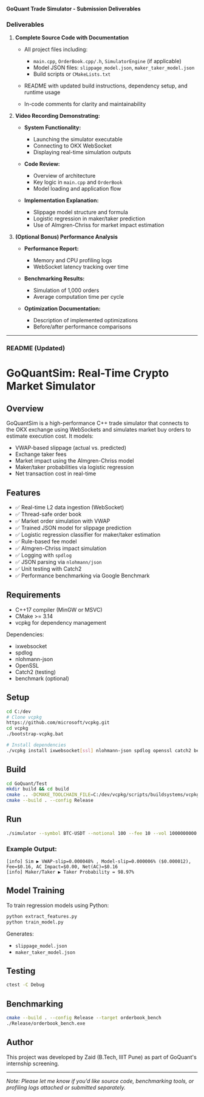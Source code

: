 **GoQuant Trade Simulator - Submission Deliverables**

### Deliverables

1. **Complete Source Code with Documentation**

   * All project files including:

     * `main.cpp`, `OrderBook.cpp/.h`, `SimulatorEngine` (if applicable)
     * Model JSON files: `slippage_model.json`, `maker_taker_model.json`
     * Build scripts or `CMakeLists.txt`
   * README with updated build instructions, dependency setup, and runtime usage
   * In-code comments for clarity and maintainability

2. **Video Recording Demonstrating:**

   * **System Functionality:**

     * Launching the simulator executable
     * Connecting to OKX WebSocket
     * Displaying real-time simulation outputs
   * **Code Review:**

     * Overview of architecture
     * Key logic in `main.cpp` and `OrderBook`
     * Model loading and application flow
   * **Implementation Explanation:**

     * Slippage model structure and formula
     * Logistic regression in maker/taker prediction
     * Use of Almgren-Chriss for market impact estimation

3. **(Optional Bonus) Performance Analysis**

   * **Performance Report:**

     * Memory and CPU profiling logs
     * WebSocket latency tracking over time
   * **Benchmarking Results:**

     * Simulation of 1,000 orders
     * Average computation time per cycle
   * **Optimization Documentation:**

     * Description of implemented optimizations
     * Before/after performance comparisons

---

### README (Updated)

# GoQuantSim: Real-Time Crypto Market Simulator

## Overview

GoQuantSim is a high-performance C++ trade simulator that connects to the OKX exchange using WebSockets and simulates market buy orders to estimate execution cost. It models:

* VWAP-based slippage (actual vs. predicted)
* Exchange taker fees
* Market impact using the Almgren-Chriss model
* Maker/taker probabilities via logistic regression
* Net transaction cost in real-time

## Features

* ✅ Real-time L2 data ingestion (WebSocket)
* ✅ Thread-safe order book
* ✅ Market order simulation with VWAP
* ✅ Trained JSON model for slippage prediction
* ✅ Logistic regression classifier for maker/taker estimation
* ✅ Rule-based fee model
* ✅ Almgren-Chriss impact simulation
* ✅ Logging with `spdlog`
* ✅ JSON parsing via `nlohmann/json`
* ✅ Unit testing with Catch2
* ✅ Performance benchmarking via Google Benchmark

## Requirements

* C++17 compiler (MinGW or MSVC)
* CMake >= 3.14
* vcpkg for dependency management

Dependencies:

* ixwebsocket
* spdlog
* nlohmann-json
* OpenSSL
* Catch2 (testing)
* benchmark (optional)

## Setup

```bash
cd C:/dev
# Clone vcpkg
https://github.com/microsoft/vcpkg.git
cd vcpkg
./bootstrap-vcpkg.bat

# Install dependencies
./vcpkg install ixwebsocket[ssl] nlohmann-json spdlog openssl catch2 benchmark
```

## Build

```bash
cd GoQuant/Test
mkdir build && cd build
cmake .. -DCMAKE_TOOLCHAIN_FILE=C:/dev/vcpkg/scripts/buildsystems/vcpkg.cmake -DCMAKE_BUILD_TYPE=Release
cmake --build . --config Release
```

## Run

```bash
./simulator --symbol BTC-USDT --notional 100 --fee 10 --vol 1000000000 --delay 5 --interval 5
```

### Example Output:

```
[info] Sim ▶ VWAP-slip=0.000048% , Model-slip=0.000006% ($0.000012), Fee=$0.16, AC Impact=$0.00, Net(AC)=$0.16
[info] Maker/Taker ▶ Taker Probability = 98.97%
```

## Model Training

To train regression models using Python:

```bash
python extract_features.py
python train_model.py
```

Generates:

* `slippage_model.json`
* `maker_taker_model.json`

## Testing

```bash
ctest -C Debug
```

## Benchmarking

```bash
cmake --build . --config Release --target orderbook_bench
./Release/orderbook_bench.exe
```

## Author

This project was developed by Zaid (B.Tech, IIIT Pune) as part of GoQuant's internship screening.

---

*Note: Please let me know if you’d like source code, benchmarking tools, or profiling logs attached or submitted separately.*
